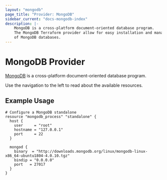 ```yaml
---
layout: "mongodb"
page_title: "Provider: MongoDB"
sidebar_current: "docs-mongodb-index"
description: |-
    MongoDB is a cross-platform document-oriented database program. 
    The MongoDB Terraform provider allow for easy installation and management
    of MongoDB databases.
---
```


# MongoDB Provider

[MongoDB](https://mongodb.com/) is a cross-platform document-oriented database program. 

Use the navigation to the left to read about the available resources.

## Example Usage

```hcl
# Configure a MongoDB standalone
resource "mongodb_process" "standalone" {
  host {
    user     = "root"
    hostname = "127.0.0.1"
    port     = 22
  }

  mongod {
    binary  = "http://downloads.mongodb.org/linux/mongodb-linux-x86_64-ubuntu1804-4.0.10.tgz"
    bindip = "0.0.0.0"
    port   = 27017
  }
}
```
